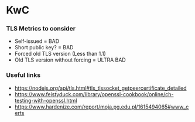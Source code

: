 # KwC

### TLS Metrics to consider
* Self-issued = BAD
* Short public key? = BAD
* Forced old TLS version (Less than 1.1)
* Old TLS version without forcing = ULTRA BAD

### Useful links
* https://nodejs.org/api/tls.html#tls_tlssocket_getpeercertificate_detailed
* https://www.feistyduck.com/library/openssl-cookbook/online/ch-testing-with-openssl.html
* https://www.hardenize.com/report/moja.pg.edu.pl/1615494065#www_certs

